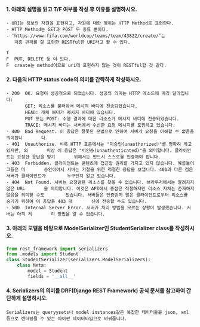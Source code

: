 #### 1. 아래의 설명을 읽고 T/F 여부를 작성 후 이유를 설명하시오.

```
- URI는 정보의 자원을 표현하고, 자원에 대한 행위는 HTTP Method로 표현한다.
- HTTP Method는 GET과 POST 두 종류 뿐이다.
- ‘https://www.fifa.com/worldcup/teams/team/43822/create/’는
   계층 관계를 잘 표현한 RESTful한 URI라고 할 수 있다.
```

```
T
F  PUT, DELETE 등 더 있다.
F  create는 method이므로 uri에 표현하지 않는 것이 RESTful할 것 같다.
```



#### 2. 다음의 HTTP status code의 의미를 간략하게 작성하시오.

```
- 200  OK. 요청이 성공적으로 되었습니다. 성공의 의미는 HTTP 메소드에 따라 달라집니다:
	   GET: 리소스를 불러와서 메시지 바디에 전송되었습니다.
	   HEAD: 개체 해더가 메시지 바디에 있습니다.
	   PUT 또는 POST: 수행 결과에 대한 리소스가 메시지 바디에 전송되었습니다.
	   TRACE: 메시지 바디는 서버에서 수신한 요청 메시지를 포함하고 있습니다.
- 400  Bad Request. 이 응답은 잘못된 문법으로 인하여 서버가 요청을 이해할 수 없음을 의미합니		다.
- 401  Unauthorize. 비록 HTTP 표준에서는 "미승인(unauthorized)"를 명확히 하고 있지만, 의	   미상 이 응답은 "비인증(unauthenticated)"을 의미합니다. 클라이언트는 요청한 응답을 받기	   위해서는 반드시 스스로를 인증해야 합니다.
- 403  Forbidden. 클라이언트는 콘텐츠에 접근할 권리를 가지고 있지 않습니다. 예를들어 그들은 미		승인이어서 서버는 거절을 위한 적절한 응답을 보냅니다. 401과 다른 점은 서버가 클라이언트가 		누구인지 알고 있습니다.
- 404  Not Found. 서버는 요청받은 리소스를 찾을 수 없습니다. 브라우저에서는 알려지지 않은 URL		 을 의미합니다. 이것은 API에서 종점은 적절하지만 리소스 자체는 존재하지 않음을 의미할 수도 		 있습니다. 서버들은 인증받지 않은 클라이언트로부터 리소스를 숨기기 위하여 이 응답을 403 대		신에 전송할 수도 있습니다.
- 500  Internal Server Error. 서버가 처리 방법을 모르는 상황이 발생했습니다. 서버는 아직 처		리 방법을 알 수 없습니다.
```



#### 3. 아래의 모델을 바탕으로 ModelSerializer인 StudentSerializer class를 작성하시오.

```python
from rest_framework import serializers
from .models import Student
class StudentSerializer(serializers.ModelSerializers):
	class Meta:
        model = Student
        fields = '__all__'
```



#### 4. Serializers의 의미를 DRF(Django REST Framework) 공식 문서를 참고하여 간단하게 설명하시오.

```
Serializers는 queryysets나 model instances같은 복잡한 데이터들을 json, xml 등으로 렌더링될 수 있는 파이썬 데이터타입으로 바꿔줍니다.
```

